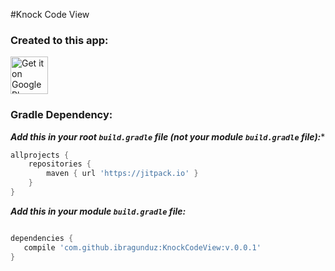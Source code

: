 #Knock Code View
### Created to this app:
<a href="https://play.google.com/store/apps/details?id=com.eywinapps.applocker">
	<img alt="Get it on Google Play" src="https://play.google.com/intl/en_us/badges/images/generic/en-play-badge.png" height="60" />
</a>

### Gradle Dependency:


***Add this in your root `build.gradle` file (**not** your module `build.gradle` file):****
```gradle
allprojects {
    repositories {
        maven { url 'https://jitpack.io' }
    }
}
```

***Add this in your module `build.gradle` file:***  

```gradle

dependencies {
   compile 'com.github.ibragunduz:KnockCodeView:v.0.0.1'
}
```
